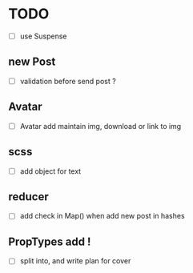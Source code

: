 # TODO
 - [ ] use Suspense
## new Post
 - [ ] validation before send post ?
 
 
 ## Avatar
- [ ] Avatar add maintain img, download or link to img

 ## scss
- [ ] add object for text 

## reducer
 - [ ] add check in Map() when add new post in hashes


## PropTypes add !
- [ ] split into, and write plan for cover